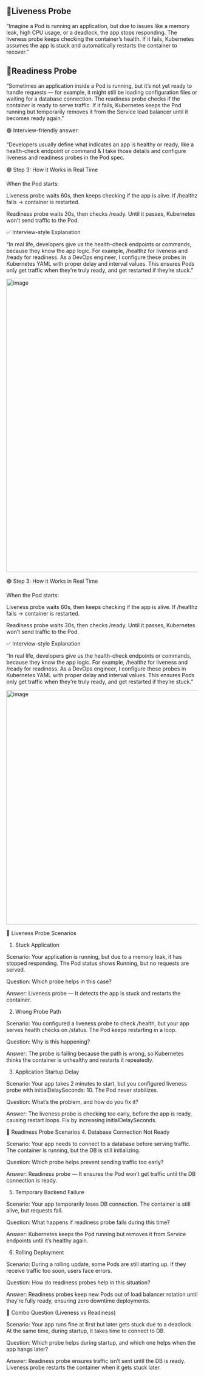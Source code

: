 🔹Liveness Probe
-----------------
“Imagine a Pod is running an application, but due to issues like a memory leak, high CPU usage, or a deadlock, the app stops responding.
The liveness probe keeps checking the container’s health. If it fails, Kubernetes assumes the app is stuck and automatically restarts the container to recover.”


🔹Readiness Probe
---------------
“Sometimes an application inside a Pod is running, but it’s not yet ready to handle requests — for example, it might still be loading configuration files or waiting for a database connection.
The readiness probe checks if the container is ready to serve traffic. If it fails, Kubernetes keeps the Pod running but temporarily removes it from the Service load balancer until it becomes ready again.”


🟢 Interview-friendly answer:

“Developers usually define what indicates an app is healthy or ready, like a health-check endpoint or command & I take those details and configure liveness and readiness probes in the Pod spec.





🟢 Step 3: How it Works in Real Time

When the Pod starts:

Liveness probe waits 60s, then keeps checking if the app is alive. If /healthz fails → container is restarted.

Readiness probe waits 30s, then checks /ready. Until it passes, Kubernetes won’t send traffic to the Pod.

✅ Interview-style Explanation

“In real life, developers give us the health-check endpoints or commands, because they know the app logic. For example, /healthz for liveness and /ready for readiness. As a DevOps engineer, I configure these probes in Kubernetes YAML with proper delay and interval values. This ensures Pods only get traffic when they’re truly ready, and get restarted if they’re stuck.”


<img width="608" height="770" alt="image" src="https://github.com/user-attachments/assets/3ab94953-6394-45ff-a7c1-8cc64a4f25c9" />




🟢 Step 3: How it Works in Real Time

When the Pod starts:

Liveness probe waits 60s, then keeps checking if the app is alive. If /healthz fails → container is restarted.

Readiness probe waits 30s, then checks /ready. Until it passes, Kubernetes won’t send traffic to the Pod.

✅ Interview-style Explanation

“In real life, developers give us the health-check endpoints or commands, because they know the app logic. For example, /healthz for liveness and /ready for readiness. As a DevOps engineer, I configure these probes in Kubernetes YAML with proper delay and interval values. This ensures Pods only get traffic when they’re truly ready, and get restarted if they’re stuck.”



<img width="1364" height="615" alt="image" src="https://github.com/user-attachments/assets/e7414210-7c0d-4569-85c7-120807a1339b" />




🔹 Liveness Probe Scenarios

1. Stuck Application

Scenario: Your application is running, but due to a memory leak, it has stopped responding. The Pod status shows Running, but no requests are served.

Question: Which probe helps in this case?

Answer: Liveness probe — It detects the app is stuck and restarts the container.

2. Wrong Probe Path

Scenario: You configured a liveness probe to check /health, but your app serves health checks on /status. The Pod keeps restarting in a loop.

Question: Why is this happening?

Answer: The probe is failing because the path is wrong, so Kubernetes thinks the container is unhealthy and restarts it repeatedly.

3. Application Startup Delay

Scenario: Your app takes 2 minutes to start, but you configured liveness probe with initialDelaySeconds: 10. The Pod never stabilizes.

Question: What’s the problem, and how do you fix it?

Answer: The liveness probe is checking too early, before the app is ready, causing restart loops. Fix by increasing initialDelaySeconds.

🔹 Readiness Probe Scenarios
4. Database Connection Not Ready

Scenario: Your app needs to connect to a database before serving traffic. The container is running, but the DB is still initializing.

Question: Which probe helps prevent sending traffic too early?

Answer: Readiness probe — It ensures the Pod won’t get traffic until the DB connection is ready.

5. Temporary Backend Failure

Scenario: Your app temporarily loses DB connection. The container is still alive, but requests fail.

Question: What happens if readiness probe fails during this time?

Answer: Kubernetes keeps the Pod running but removes it from Service endpoints until it’s healthy again.

6. Rolling Deployment

Scenario: During a rolling update, some Pods are still starting up. If they receive traffic too soon, users face errors.

Question: How do readiness probes help in this situation?

Answer: Readiness probes keep new Pods out of load balancer rotation until they’re fully ready, ensuring zero downtime deployments.

🔹 Combo Question (Liveness vs Readiness)

Scenario: Your app runs fine at first but later gets stuck due to a deadlock. At the same time, during startup, it takes time to connect to DB.

Question: Which probe helps during startup, and which one helps when the app hangs later?

Answer: Readiness probe ensures traffic isn’t sent until the DB is ready. Liveness probe restarts the container when it gets stuck later.
